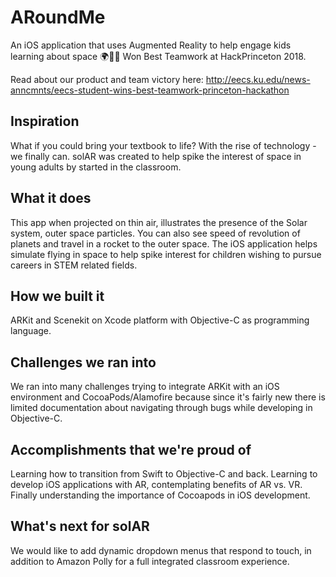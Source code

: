 # ARoundMe

An iOS application that uses Augmented Reality to help engage kids learning about space 🌍💫✨ Won Best Teamwork at HackPrinceton 2018.

Read about our product and team victory here: http://eecs.ku.edu/news-anncmnts/eecs-student-wins-best-teamwork-princeton-hackathon

## Inspiration
What if you could bring your textbook to life? With the rise of technology - we finally can. solAR was created to help spike the interest of space in young adults by started in the classroom. 

## What it does
This app when projected on thin air, illustrates the presence of the Solar system, outer space particles. You can also see speed of revolution of planets and travel in a rocket to the outer space. The iOS application helps simulate flying in space to help spike interest for children wishing to pursue careers in STEM related fields. 

## How we built it
ARKit and Scenekit on Xcode platform with Objective-C as programming language.

## Challenges we ran into
We ran into many challenges trying to integrate ARKit with an iOS environment and CocoaPods/Alamofire because since it's fairly new there is limited documentation about navigating through bugs while developing in Objective-C. 

## Accomplishments that we're proud of
Learning how to transition from Swift to Objective-C and back. Learning to develop iOS applications with AR, contemplating benefits of AR vs. VR. Finally understanding the importance of Cocoapods in iOS development. 

## What's next for solAR
We would like to add dynamic dropdown menus that respond to touch, in addition to Amazon Polly for a full integrated classroom experience.

